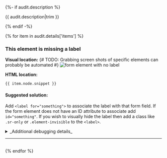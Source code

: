 {%- if audit.description %}

{{ audit.description|trim }}

{% endif -%}

{% for item in audit.details['items'] %}

### This element is missing a label

__Visual location:__
{# TODO: Grabbing screen shots of specific elements can probably be automated #}
![ form element with no label](https://via.placeholder.com/150x50)

__HTML location:__

```html
{{ item.node.snippet }}
```

#### Suggested solution:
Add `<label for="something">` to associate the label with that form field. If the form element does not have an ID attribute to associate add `id="something"`.
If you wish to visually hide the label then add a class like `.sr-only` or `.element-invisible` to the `<label>`.

<details>
<summary>_Additional debugging details_</summary>
Selector:<br>
<code>{{ item.node.path }}</code>

Path:<br>
<code>{{ item.node.selector }}</code>

More detailed explanation:<br>
{{ item.node.explanation|escape|replace('  ', '<br>') }}
</details>

<hr>

<br>
{% endfor %}